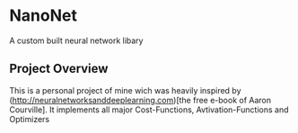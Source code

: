 # NanoNet
A custom built neural network libary

## Project Overview 
This is a personal project of mine wich was heavily inspired by (http://neuralnetworksanddeeplearning.com)[the free e-book of Aaron Courville]. It implements all major Cost-Functions, Avtivation-Functions and Optimizers


